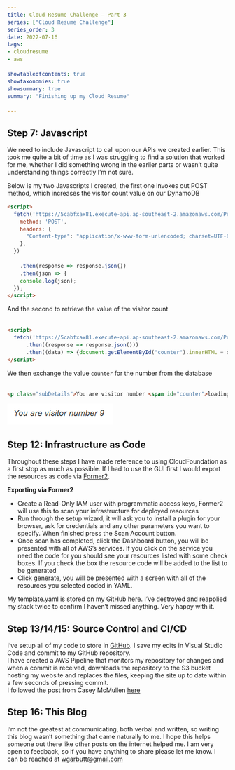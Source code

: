 ```yaml
---
title: Cloud Resume Challenge – Part 3
series: ["Cloud Resume Challenge"]
series_order: 3
date: 2022-07-16
tags:
- cloudresume
- aws

showtableofcontents: true
showtaxonomies: true
showsummary: true
summary: "Finishing up my Cloud Resume" 
 
---
```


## Step 7: Javascript

We need to include Javascript to call upon our APIs we created earlier. This took me quite a bit of time as I was struggling to find a solution that worked for me, whether I did something wrong in the earlier parts or wasn&#8217;t quite understanding things correctly I&#8217;m not sure. 

Below is my two Javascripts I created, the first one invokes out POST method, which increases the visitor count value on our DynamoDB
```html
<script>
  fetch('https://5cabfxax81.execute-api.ap-southeast-2.amazonaws.com/Prod/', {
    method: 'POST',
    headers: {
      "Content-type": "application/x-www-form-urlencoded; charset=UTF-8"
    },
  })
 
    .then(response => response.json())
    .then(json => {
    console.log(json);
  });
</script>
```
And the second to retrieve the value of the visitor count 


```html

<script>
  fetch('https://5cabfxax81.execute-api.ap-southeast-2.amazonaws.com/Prod/')
      .then((response => response.json()))  
      .then((data) => {document.getElementById("counter").innerHTML = data})                                
</script>
```

We then exchange the value `counter` for the number from the database

```html
	
<p class="subDetails">You are visitor number <span id="counter">loading...</span></p> 

```

![](../Images/CloudResumeChallenge/image7.png)

## Step 12: Infrastructure as Code

Throughout these steps I have made reference to using CloudFoundation as a first stop as much as possible. If I had to use the GUI first I would export the resources as code via [Former2][1].

  
**Exporting via Former2**  


  * Create a Read-Only IAM user with programmatic access keys, Former2 will use this to scan your infrastructure for deployed resources
  * Run through the setup wizard, it will ask you to install a plugin for your browser, ask for credentials and any other parameters you want to specify. When finished press the Scan Account button.
  * Once scan has completed, click the Dashboard button, you will be presented with all of AWS&#8217;s services. If you click on the service you need the code for you should see your resources listed with some check boxes. If you check the box the resource code will be added to the list to be generated
  * Click generate, you will be presented with a screen with all of the resources you selected coded in YAML.

My template.yaml is stored on my GitHub [here][2]. I&#8217;ve destroyed and reapplied my stack twice to confirm I haven&#8217;t missed anything. Very happy with it.

## Step 13/14/15: Source Control and CI/CD

I&#8217;ve setup all of my code to store in [GitHub][3]. I save my edits in Visual Studio Code and commit to my GitHub repository.  
I have created a AWS Pipeline that monitors my repository for changes and when a commit is received, downloads the repository to the S3 bucket hosting my website and replaces the files, keeping the site up to date within a few seconds of pressing commit.  
I followed the post from Casey McMullen [here][4]

## Step 16: This Blog 

I&#8217;m not the greatest at communicating, both verbal and written, so writing this blog wasn&#8217;t something that came naturally to me. I hope this helps someone out there like other posts on the internet helped me. I am very open to feedback, so if you have anything to share please let me know. I can be reached at <wgarbutt@gmail.com>

 [1]: https://former2.com/
 [2]: https://github.com/wgarbutt/Cloud-Resume-Challenge/blob/main/template.yaml
 [3]: https://github.com/wgarbutt
 [4]: https://aws.plainenglish.io/how-to-set-up-simple-ci-cd-using-aws-codepipeline-with-github-8dc265470184